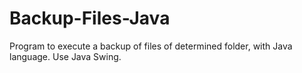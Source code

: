 # Backup-Files-Java

Program to execute a backup of files of determined folder, with Java language. Use Java Swing.
